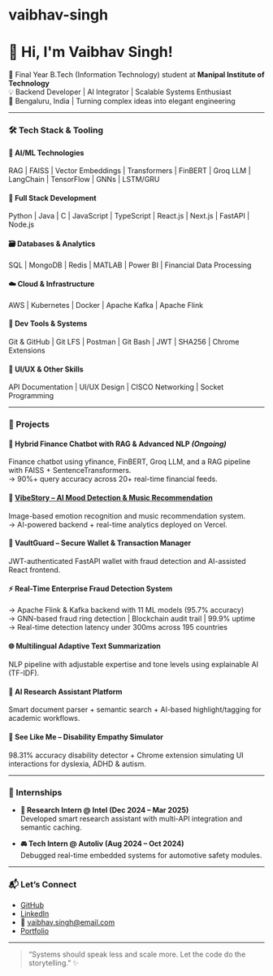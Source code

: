 # vaibhav-singh

# 👋 Hi, I'm Vaibhav Singh!

🚀 Final Year B.Tech (Information Technology) student at **Manipal Institute of Technology**  
💡 Backend Developer | AI Integrator | Scalable Systems Enthusiast  
📍 Bengaluru, India | Turning complex ideas into elegant engineering

---

### 🛠️ Tech Stack & Tooling

#### 🤖 AI/ML Technologies  
RAG | FAISS | Vector Embeddings | Transformers | FinBERT | Groq LLM | LangChain | TensorFlow | GNNs | LSTM/GRU

#### 🧩 Full Stack Development  
Python | Java | C | JavaScript | TypeScript | React.js | Next.js | FastAPI | Node.js

#### 🗃️ Databases & Analytics  
SQL | MongoDB | Redis | MATLAB | Power BI | Financial Data Processing

#### ☁️ Cloud & Infrastructure  
AWS | Kubernetes | Docker | Apache Kafka | Apache Flink

#### 🧪 Dev Tools & Systems  
Git & GitHub | Git LFS | Postman | Git Bash | JWT | SHA256 | Chrome Extensions

#### 🎨 UI/UX & Other Skills  
API Documentation | UI/UX Design | CISCO Networking | Socket Programming

---

### 🚀 Projects

#### 🔄 Hybrid Finance Chatbot with RAG & Advanced NLP *(Ongoing)*  
Finance chatbot using yfinance, FinBERT, Groq LLM, and a RAG pipeline with FAISS + SentenceTransformers.  
→ 90%+ query accuracy across 20+ real-time financial feeds.

#### 🎵 [VibeStory – AI Mood Detection & Music Recommendation](https://vibestory.vercel.app)  
Image-based emotion recognition and music recommendation system.  
→ AI-powered backend + real-time analytics deployed on Vercel.

#### 🔐 VaultGuard – Secure Wallet & Transaction Manager  
JWT-authenticated FastAPI wallet with fraud detection and AI-assisted React frontend.

#### ⚡ Real-Time Enterprise Fraud Detection System  
→ Apache Flink & Kafka backend with 11 ML models (95.7% accuracy)  
→ GNN-based fraud ring detection | Blockchain audit trail | 99.9% uptime  
→ Real-time detection latency under 300ms across 195 countries

#### 🌐 Multilingual Adaptive Text Summarization  
NLP pipeline with adjustable expertise and tone levels using explainable AI (TF-IDF).

#### 🤖 AI Research Assistant Platform  
Smart document parser + semantic search + AI-based highlight/tagging for academic workflows.

#### 🧠 See Like Me – Disability Empathy Simulator  
98.31% accuracy disability detector + Chrome extension simulating UI interactions for dyslexia, ADHD & autism.

---

### 🧪 Internships

- **💼 Research Intern @ Intel (Dec 2024 – Mar 2025)**  
  Developed smart research assistant with multi-API integration and semantic caching.

- **🚘 Tech Intern @ Autoliv (Aug 2024 – Oct 2024)**  
  Debugged real-time embedded systems for automotive safety modules.

---

### 📬 Let’s Connect

- [GitHub](https://github.com/vaibhav-singh)  
- [LinkedIn](https://linkedin.com/in/vaibhav-singh)  
- 📧 vaibhav.singh@email.com  
- [Portfolio](https://your-site.dev)

---

> “Systems should speak less and scale more. Let the code do the storytelling.” ✨
